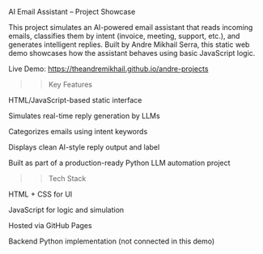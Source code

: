 AI Email Assistant – Project Showcase

This project simulates an AI-powered email assistant that reads incoming emails, classifies them by intent (invoice, meeting, support, etc.), and generates intelligent replies. Built by Andre Mikhail Serra, this static web demo showcases how the assistant behaves using basic JavaScript logic.

Live Demo: https://theandremikhail.github.io/andre-projects

>>Key Features

HTML/JavaScript-based static interface

Simulates real-time reply generation by LLMs

Categorizes emails using intent keywords

Displays clean AI-style reply output and label

Built as part of a production-ready Python LLM automation project

>>Tech Stack

HTML + CSS for UI

JavaScript for logic and simulation

Hosted via GitHub Pages

Backend Python implementation (not connected in this demo)

